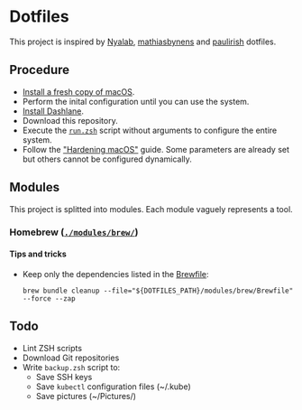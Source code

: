 # Dotfiles

This project is inspired by [Nyalab](https://github.com/Nyalab/handles), [mathiasbynens](https://github.com/mathiasbynens/dotfiles/) and [paulirish](https://github.com/paulirish/dotfiles) dotfiles.

## Procedure

- [Install a fresh copy of macOS](https://support.apple.com/en-gb/HT212749).
- Perform the inital configuration until you can use the system.
- [Install Dashlane](https://www.dashlane.com/download).
- Download this repository.
- Execute the [`run.zsh`](./run.zsh) script without arguments to configure the entire system.
- Follow the ["Hardening macOS"](https://www.bejarano.io/hardening-macos/) guide. Some parameters are already set but others cannot be configured dynamically.

## Modules

This project is splitted into modules. Each module vaguely represents a tool.

### Homebrew ([`./modules/brew/`](./modules/brew/))

#### Tips and tricks

- Keep only the dependencies listed in the [Brewfile](`./modules/brew/Brewfile`):

  ```
  brew bundle cleanup --file="${DOTFILES_PATH}/modules/brew/Brewfile" --force --zap
  ```

## Todo

- Lint ZSH scripts
- Download Git repositories
- Write `backup.zsh` script to:
  - Save SSH keys
  - Save `kubectl` configuration files (~/.kube)
  - Save pictures (~/Pictures/)
